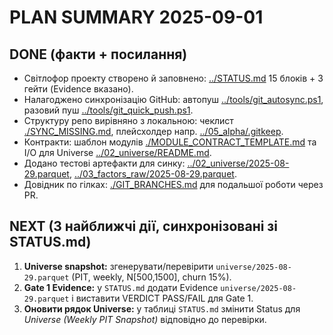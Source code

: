 ﻿# PLAN SUMMARY  2025-09-01

## DONE (факти + посилання)
-  Світлофор проекту створено й заповнено: [../STATUS.md](../STATUS.md)  15 блоків + 3 гейти (Evidence вказано).
-  Налагоджено синхронізацію GitHub: автопуш [../tools/git_autosync.ps1](../tools/git_autosync.ps1), разовий пуш [../tools/git_quick_push.ps1](../tools/git_quick_push.ps1).
-  Структуру репо вирівняно з локальною: чеклист [./SYNC_MISSING.md](./SYNC_MISSING.md), плейсхолдер напр. [../05_alpha/.gitkeep](../05_alpha/.gitkeep).
-  Контракти: шаблон модулів [./MODULE_CONTRACT_TEMPLATE.md](./MODULE_CONTRACT_TEMPLATE.md) та I/O для Universe [../02_universe/README.md](../02_universe/README.md).
-  Додано тестові артефакти для синку: [../02_universe/2025-08-29.parquet](../02_universe/2025-08-29.parquet), [../03_factors_raw/2025-08-29.parquet](../03_factors_raw/2025-08-29.parquet).
-  Довідник по гілках: [./GIT_BRANCHES.md](./GIT_BRANCHES.md)  для подальшої роботи через PR.

## NEXT (3 найближчі дії, синхронізовані зі STATUS.md)
1) **Universe snapshot:** згенерувати/перевірити `universe/2025-08-29.parquet` (PIT, weekly, N[500,1500], churn 15%).
2) **Gate 1 Evidence:** у `STATUS.md` додати Evidence `universe/2025-08-29.parquet` і виставити VERDICT  PASS/FAIL для Gate 1.
3) **Оновити рядок Universe:** у таблиці `STATUS.md` змінити Status для *Universe (Weekly PIT Snapshot)* відповідно до перевірки.
